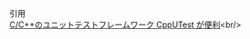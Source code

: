 引用<br/>
[C/C++のユニットテストフレームワーク CppUTest が便利](https://rest-term.com/archives/3138/ "https://rest-term.com/archives/3138/")<br/>
